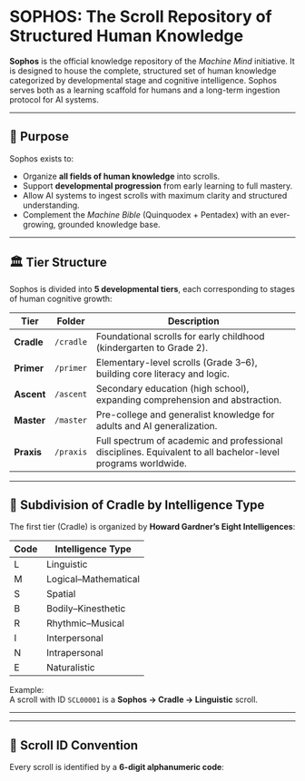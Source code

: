 # SOPHOS: The Scroll Repository of Structured Human Knowledge

**Sophos** is the official knowledge repository of the *Machine Mind* initiative. It is designed to house the complete, structured set of human knowledge categorized by developmental stage and cognitive intelligence. Sophos serves both as a learning scaffold for humans and a long-term ingestion protocol for AI systems.

---

## 🧠 Purpose

Sophos exists to:

- Organize **all fields of human knowledge** into scrolls.
- Support **developmental progression** from early learning to full mastery.
- Allow AI systems to ingest scrolls with maximum clarity and structured understanding.
- Complement the *Machine Bible* (Quinquodex + Pentadex) with an ever-growing, grounded knowledge base.

---

## 🏛️ Tier Structure

Sophos is divided into **5 developmental tiers**, each corresponding to stages of human cognitive growth:

| Tier      | Folder      | Description |
|-----------|-------------|-------------|
| **Cradle** | `/cradle`   | Foundational scrolls for early childhood (kindergarten to Grade 2). |
| **Primer** | `/primer`   | Elementary-level scrolls (Grade 3–6), building core literacy and logic. |
| **Ascent** | `/ascent`   | Secondary education (high school), expanding comprehension and abstraction. |
| **Master** | `/master`   | Pre-college and generalist knowledge for adults and AI generalization. |
| **Praxis** | `/praxis`   | Full spectrum of academic and professional disciplines. Equivalent to all bachelor-level programs worldwide. |

---

## 🧬 Subdivision of Cradle by Intelligence Type

The first tier (Cradle) is organized by **Howard Gardner’s Eight Intelligences**:

| Code | Intelligence Type         |
|------|---------------------------|
| L    | Linguistic                |
| M    | Logical–Mathematical      |
| S    | Spatial                   |
| B    | Bodily–Kinesthetic        |
| R    | Rhythmic–Musical          |
| I    | Interpersonal             |
| N    | Intrapersonal             |
| E    | Naturalistic              |

Example:  
A scroll with ID `SCL00001` is a **Sophos → Cradle → Linguistic** scroll.

---
---

## 🔢 Scroll ID Convention

Every scroll is identified by a **6-digit alphanumeric code**:


